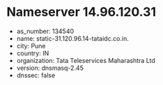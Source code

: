 # Nameserver 14.96.120.31

* as_number: 134540
* name: static-31.120.96.14-tataidc.co.in.
* city: Pune
* country: IN
* organization: Tata Teleservices Maharashtra Ltd
* version: dnsmasq-2.45
* dnssec: false
